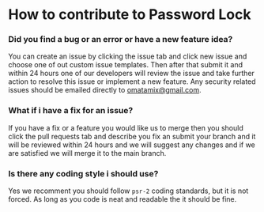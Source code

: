 # How to contribute to Password Lock

### Did you find a bug or an error or have a new feature idea?

You can create an issue by clicking the issue tab and click new issue and choose one of out custom issue templates. Then after that submit it and within 24 hours one of our developers will review the issue and take further action to resolve this issue or implement a new feature. Any security related issues should be emailed directly to omatamix@gmail.com.

### What if i have a fix for an issue?

If you have a fix or a feature you would like us to merge then you should click the pull requests tab and describe you fix an submit your branch and it will be reviewed within 24 hours and we will suggest any changes and if we are satisfied we will merge it to the main branch.

### Is there any coding style i should use?

Yes we recomment you should follow `psr-2` coding standards, but it is not forced. As long as you code is neat and readable the it should be fine.
